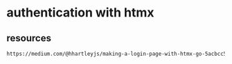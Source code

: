 # authentication with htmx

## resources

```html
https://medium.com/@hhartleyjs/making-a-login-page-with-htmx-go-5acbcc504426
```